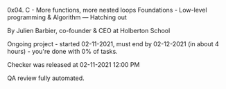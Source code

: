 0x04. C - More functions, more nested loops
 Foundations - Low-level programming & Algorithm ― Hatching out

 By Julien Barbier, co-founder & CEO at Holberton School

 Ongoing project - started 02-11-2021, must end by 02-12-2021 (in about 4 hours) - you're done with 0% of tasks.

 Checker was released at 02-11-2021 12:00 PM

 QA review fully automated.